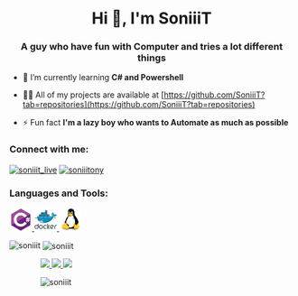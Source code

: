 <h1 align="center">Hi 👋, I'm SoniiiT</h1>
<h3 align="center">A guy who have fun with Computer and tries a lot different things</h3>

- 🌱 I’m currently learning **C# and Powershell**

- 👨‍💻 All of my projects are available at [https://github.com/SoniiiT?tab=repositories](https://github.com/SoniiiT?tab=repositories)

- ⚡ Fun fact **I'm a lazy boy who wants to Automate as much as possible**

<h3 align="left">Connect with me:</h3>
<p align="left">
<a href="https://twitter.com/soniiit_live" target="blank"><img align="center" src="https://raw.githubusercontent.com/rahuldkjain/github-profile-readme-generator/master/src/images/icons/Social/twitter.svg" alt="soniiit_live" height="30" width="40" /></a>
<a href="https://www.youtube.com/c/soniiitony" target="blank"><img align="center" src="https://raw.githubusercontent.com/rahuldkjain/github-profile-readme-generator/master/src/images/icons/Social/youtube.svg" alt="soniiitony" height="30" width="40" /></a>
</p>

<h3 align="left">Languages and Tools:</h3>
<p align="left"> <a href="https://www.w3schools.com/cs/" target="_blank" rel="noreferrer"> <img src="https://raw.githubusercontent.com/devicons/devicon/master/icons/csharp/csharp-original.svg" alt="csharp" width="40" height="40"/> </a> <a href="https://www.docker.com/" target="_blank" rel="noreferrer"> <img src="https://raw.githubusercontent.com/devicons/devicon/master/icons/docker/docker-original-wordmark.svg" alt="docker" width="40" height="40"/> </a> <a href="https://www.linux.org/" target="_blank" rel="noreferrer"> <img src="https://raw.githubusercontent.com/devicons/devicon/master/icons/linux/linux-original.svg" alt="linux" width="40" height="40"/> </a> </p>

<p><img align="left" src="https://github-readme-stats.vercel.app/api/top-langs?username=soniiit&show_icons=true&theme=radical&locale=en&layout=compact" alt="soniiit" height="150"/> </a> </p>

<p>&nbsp;<img align="center" src="https://github-readme-stats.vercel.app/api?username=soniiit&show_icons=true&theme=radical&locale=en" alt="soniiit" /></p>

<a href="https://github.com/soniiit">
  <img src="https://github-readme-stats.vercel.app/api?username=soniiit&count_private=true&show_icons=true&theme=radical&locale=en" height="160px"/>
</a>
<a href="https://github.com/soniiit">
  <img src="https://github-readme-stats.vercel.app/api/top-langs/?username=soniiit&layout=compact&theme=radical&locale=en" height="160px"/>
</a>
<a href="https://github.com/soniiit">
  <img src="https://github-readme-streak-stats.herokuapp.com/?user=soniiit&theme=dark" height="160px"/>
</a>

<p align="left"> <img src="https://komarev.com/ghpvc/?username=soniiit&label=Profile%20views&color=0e75b6&style=flat" alt="soniiit" /> </p>
